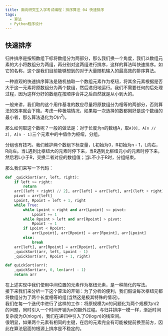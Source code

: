 ```yaml
---
title: 面向研究生入学考试编程：排序算法 04 快速排序
tags: 
  - 算法
  - Python程序设计
---
```


## 快速排序

归并排序是按照数组下标将数组分为两部分，那么我们换一个角度，我们以数组元素的大小将数组分为两组，再分别对这两组进行排序，这样的算法叫快速排序。如它的名称，这个是我们目前能够想到的对于大量随机输入的最高效的排序算法。

一种直观的快速排序算法是随机抽取一个数组元素作为枢纽，将其余元素根据是否大于这一元素将原数组分为两个数组，然后递归地运行。我们不需要任何的后处理过程，因为这样分好的数组在按顺序合并之后自然就是从小到大的。

一般来讲，我们取的这个用作基准的数应尽量将原数组分为相等的两部分，否则算法的效率就会下降。考虑一种极端情况，如果每一次选择的数都刚好是这个数组的最小者，那么算法退化为$O(n^2)$。

那么如何取这个数呢？一般的做法是：对于长度为n的数组A，取`A[0], A[n // 2], A[n - 1]`三个元素中的中值作为枢纽，分组。

分组也有技巧。我们维护两个数组下标变量，L初始为0，R初始为n - 1，L向右，R向左。当L遇到比枢纽大的元素时停下来，当R遇到比枢纽元小的元素时停下来，然后若L小于R，交换二者对应的数组值；当L不小于R时，分组结束。

那么我们来写一下代码：

```py
def _quickSort(arr, left, right):
    if left >= right:
        return
    arr[(left + right) // 2], arr[left] = arr[left], arr[(left + right) // 2]
    pivot = arr[left]
    Lpoint, Rpoint = left + 1, right
    while True:
        while Lpoint < right and arr[Lpoint] <= pivot:
            Lpoint += 1
        while Rpoint > left and arr[Rpoint] > pivot:
            Rpoint -= 1
        if Lpoint < Rpoint:
            arr[Lpoint], arr[Rpoint] = arr[Rpoint], arr[Lpoint]
        else:
            break
    arr[left], arr[Rpoint] = arr[Rpoint], arr[left]
    _quickSort(arr, left, Lpoint - 1)
    _quickSort(arr, Rpoint + 1, right)

def quickSort(arr):
    _quickSort(arr, 0, len(arr) - 1)
    return arr

```

在上述实现中我们使用中间位置的元素作为枢纽元素，是一种简化的写法。  
接下来我们来分析一下这个算法的开销：为了分析的便利，我们假设每次枢纽元都将数组分为了两个长度相等的组(当然这是极其特殊的情况)。  
我们在每一个迭代中进行了这样的工作：将原规模为$n$的问题化为两个规模为$n/2$的问题，同时引入一个时间开销为$n$的额外过程。与归并排序一模一样，渐近时间复杂度为$O(n\log n)$，我们在递归中引入了$O(\log n)$的栈空间。  
很明显，如果两个元素有相同的主键，在后的元素完全有可能被提前换至前方，因此在算法层面的根源上排序是不稳定的。